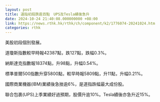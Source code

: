 ```yaml
---
layout: post
title: 道指初段跌逾百點　UPS及Tesla績後急升
date: 2024-10-24 21:40:08.000000000 +08:00
link: https://news.rthk.hk/rthk/ch/component/k2/1776074-20241024.htm
categories: rthk
---
```


美股初段個別發展。

道瓊斯指數較早時報42387點，跌127點，跌幅0.3%。

納斯達克指數報18374點，升98點，升幅0.54%。

標準普爾500指數升穿5800點，較早時報5809點，升11點，升幅0.21%。

國際商業機器(IBM)業績後急挫逾6%，是道指跌幅最大成份股。

聯合包裹(UPS)上季業績好過預期，股價升逾10%。Tesla績後亦急升近15%。
